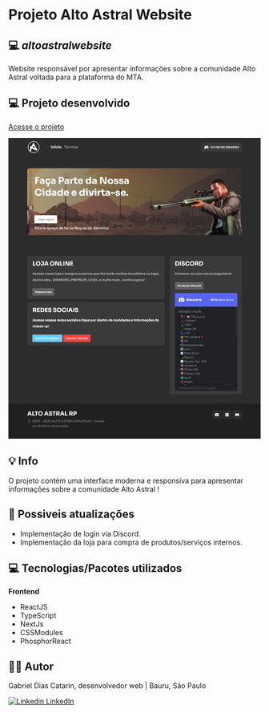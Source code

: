 # Projeto Alto Astral Website

## 💻 _altoastralwebsite_

Website responsável por apresentar informações sobre a comunidade Alto Astral voltada para a plataforma do MTA.

## 💻 Projeto desenvolvido

<a href="https://altoastralrp.vercel.app" target="_blank">Acesse o projeto</a>

<img src="./.github/Capa.png" />

## 💡 Info

O projeto contém uma interface moderna e responsiva para apresentar informações sobre a comunidade Alto Astral !

## 🔨 Possiveis atualizações

-   Implementação de login via Discord.
-   Implementação da loja para compra de produtos/serviços internos.

## 💻 Tecnologias/Pacotes utilizados

**Frontend**

-   ReactJS
-   TypeScript
-   NextJs
-   CSSModules
-   PhosphorReact

## 👨‍💻 Autor

Gabriel Dias Catarin, desenvolvedor web | Bauru, São Paulo

[![Linkedin](https://i.stack.imgur.com/gVE0j.png) LinkedIn](https://www.linkedin.com/in/gabriel-dias-260857207/)
&nbsp;
